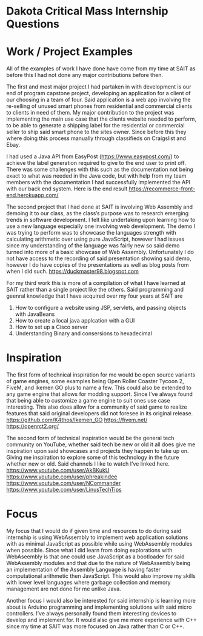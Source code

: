 # Dakota Critical Mass Internship Questions

# Work / Project Examples
All of the examples of work I have done have come from my time at SAIT as before this I had not done any major contributions before then.

The first and most major project I had partaken in with development is our end of program capstone project, developing an application for a client of our choosing in a team of four. Said application is a web app involving the re-selling of unused smart phones from residential and commercial clients to clients in need of them. My major contribution to the project was implementing the main use case that the clients website needed to perform, to be able to generate a shipping label for the residential or commercial seller to ship said smart phone to the sites owner. Since before this they where doing this process manually through classifieds on Craigslist and Ebay. 

I had used a Java API from EasyPost (https://www.easypost.com/) to achieve the label generation required to give to the end user to print off. There was some challenges with this such as the documentation not being exact to what was needed in the Java code, but with help from my team members with the documentation I had successfully implemented the API with our back end system. Here is the end result https://recommerce-front-end.herokuapp.com/

The second project that I had done at SAIT is involving Web Assembly and demoing it to our class, as the class’s purpose was to research emerging trends in software development. I felt like undertaking upon learning how to use a new language especially one involving web development. The demo I was trying to perform was to showcase the languages strength with calculating arithmetic over using pure JavaScript, however I had issues since my understanding of the language was fairly new so said demo turned into more of a basic showcase of Web Assembly. Unfortunately I do not have access to the recording of said presentation showing said demo, however I do have copies of the presentations as well as blog posts from when I did such. https://duckmaster98.blogspot.com

For my third work this is more of a compilation of what I have learned at SAIT rather than a single project like the others. Said programming and geenral knowledge that I have acquired over my four years at SAIT are
<ol>
  <li>How to configure a website using JSP, servlets, and passing objects with JavaBeans</li>
  <li>How to create a local java applcation with a GUI</li>
  <li>How to set up a Cisco server</li>
  <li>Understanding Binary and consersions to hexadecimal</li>
</ol>

# Inspiration
The first form of technical inspiration for me would be open source variants of game engines, some examples being Open Roller Coaster Tycoon 2, FiveM, and Ikemen GO plus to name a few. This could also be extended to any game engine that allows for modding support. Since I’ve always found that being able to customize a game engine to suit ones use case interesting. This also does allow for a community of said game to realize features that said original developers did not foresee in its original release.
https://github.com/K4thos/Ikemen_GO
https://fivem.net/
https://openrct2.org/

The second form of technical inspiration would be the general tech community on YouTube, whether said tech be new or old it all does give me inspiration upon said showcases and projects they happen to take up on. Giving me inspiration to explore some of this technology in the future whether new or old. Said channels I like to watch I’ve linked here.
https://www.youtube.com/user/AkBKukU
https://www.youtube.com/user/phreakindee
https://www.youtube.com/user/NCommander
https://www.youtube.com/user/LinusTechTips



# Focus
My focus that I would do if given time and resources to do during said internship is using WebAssembly to implement web application solutions with as minimal JavaScript as possible while using WebAssembly modules when possible. Since what I did learn from doing explorations with WebAseembly is that one could use JavaScript as a bootloader for said WebAssembly modules and that due to the nature of WebAssembly being an implementation of the Assembly Language is having faster computational arithmetic then JavaScript. This would also improve my skills with lower level languages where garbage collection and memory management are not done for me unlike Java.

Another focus I would also be interested for said internship is learning more about is Arduino programming and implementing solutions with said micro controllers. I’ve always personally found them interesting devices to develop and implement for. It would also give me more experience with C++ since my time at SAIT was more focused on Java rather than C or C++.

